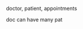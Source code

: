 <!-- music library app

user -create user, update user, delete user(will delete associated libraries)
song -add song(adds for everyone)
library -create, update name, add songs, delete library,  optional public/private

1 user > many libraries

many libraries <-> many songs

user > library > song

sections - home / library / songs 



genres, artists, order -->
<!-- rating, review,  -->

doctor, patient, appointments 

doc can have many pat